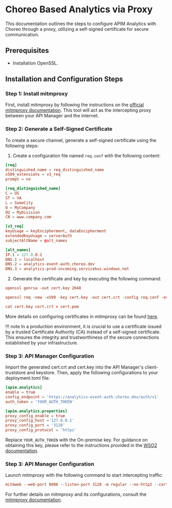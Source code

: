 # Choreo Based Analytics via Proxy

   This documentation outlines the steps to configure APIM Analytics with Choreo through a proxy, utilizing a self-signed certificate for secure communication.

## Prerequisites

   - Installation OpenSSL.

## Installation and Configuration Steps

### Step 1: Install mitmproxy

   First, install mitmproxy by following the instructions on the [official mitmproxy documentation](https://docs.mitmproxy.org/stable/overview-installation/). This tool will act as the intercepting proxy between your API Manager and the internet.

### Step 2: Generate a Self-Signed Certificate

   To create a secure channel, generate a self-signed certificate using the following steps:

   1. Create a configuration file named `req.conf` with the following content:

   ```toml
   [req]
   distinguished_name = req_distinguished_name
   x509_extensions = v3_req
   prompt = no

   [req_distinguished_name]
   C = US
   ST = VA
   L = SomeCity
   O = MyCompany
   OU = MyDivision
   CN = www.company.com

   [v3_req]
   keyUsage = keyEncipherment, dataEncipherment
   extendedKeyUsage = serverAuth
   subjectAltName = @alt_names

   [alt_names]
   IP.1 = 127.0.0.1
   DNS.1 = localhost
   DNS.2 = analytics-event-auth.choreo.dev
   DNS.3 = analytics-prod-incoming.servicebus.windows.net
   ```

   2. Generate the certificate and key by executing the following command:

   ```conf
   openssl genrsa -out cert.key 2048

   openssl req -new -x509 -key cert.key -out cert.crt -config req.conf -extensions 'v3_req'

   cat cert.key cert.crt > cert.pem
   ```

   More details on configuring certificates in mitmproxy can be found [here](https://docs.mitmproxy.org/stable/concepts-certificates/).

!!! note
    In a production environment, it is crucial to use a certificate issued by a trusted Certificate Authority (CA) instead of a self-signed certificate. This ensures the integrity and trustworthiness of the secure connections established by your infrastructure.

### Step 3: API Manager Configuration

   Import the generated cert.crt and cert.key into the API Manager's client-truststore and keystore. Then, apply the following configurations to your deployment.toml file:

   ```toml
   [apim.analytics]
   enable = true
   config_endpoint = 'https://analytics-event-auth.choreo.dev/auth/v1'
   auth_token = 'YOUR_AUTH_TOKEN'

   [apim.analytics.properties]
   proxy_config_enable = true
   proxy_config_host ='127.0.0.1'
   proxy_config_port = '3128'
   proxy_config_protocol = 'https'
   ```

   Replace `YOUR_AUTH_TOKEN` with the On-premise key. For guidance on obtaining this key, please refer to the instructions provided in the [WSO2 documentation](https://apim.docs.wso2.com/en/latest/api-analytics/choreo-analytics/getting-started-guide/#step-2-register-your-environment).

### Step 3: API Manager Configuration

   Launch mitmproxy with the following command to start intercepting traffic:

   ```conf
   mitmweb --web-port 8086 --listen-port 3128 -m regular --no-http2 --certs cert.pem
   ```

   For further details on mitmproxy and its configurations, consult the [mitmproxy documentation](https://docs.mitmproxy.org/stable/overview-installation/).
